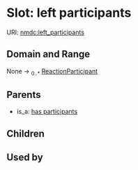 
# Slot: left participants




URI: [nmdc:left_participants](https://microbiomedata/meta/left_participants)


## Domain and Range

None &#8594;  <sub>0..\*</sub> [ReactionParticipant](ReactionParticipant.md)

## Parents

 *  is_a: [has participants](has_participants.md)

## Children


## Used by

